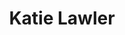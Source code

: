 ---
layout: layouts/profile.liquid
title: Katie Lawler
id: katie_lawler
prefix: 
first: Katie
middle: 
last: Lawler
suffix: 
currentTitle: SVP, Chief HR Officer
currentOrg: Illinois Tool Works Inc.
bio: <br /><br />Global HR Leader &amp; Trusted Advisor to CEOs &amp; Boards | Human Capital Expert | Executive Compensation &amp; Succession Management | Corporate Governance &amp; ESG | Attorney<br /><br />A strategic senior human resource leader, Katie Lawler has extensive experience serving diverse industries, leading change, and enabling significant long-term global business growth and expansion. A strong collaborator and consensus builder, her understanding of financial drivers, operations, and corporategovernance informs all her work. Katie has represented management in corporate boardrooms since 2008, playing a substantive role with the Boards and Compensation Committees of two global public companies. She is currently a Board member of not-for-profit organizations, including the Shedd Aquarium and Junior Achievement of Chicago.<br /><br />In 2014, Katie joined Illinois Tool Works, Inc. (ITW), a Fortune 200 diversified global industrial manufacturer with 47,000 employees and operations in 57 countries, as SVP &amp; Chief HR Officer to help lead the company through the implementation a strategic transformation. Katie has strengthened ITW’s global leadership and the HR function to support the strategy with considerable results. In close collaboration with the Chairman/CEO and Board of Directors, she redesigned executive annual/long-term incentive compensation plans aligned with the new enterprise strategy and business objectives, designed an executive succession framework,anddeveloped and implemented strategic talent management plans. She ensured the right capabilities existed globally, and built a long-term, sustainable and diverse leadership pipeline. Today, ITW now fills 75% of its leadership roles with internal talent and the diversity of its global leaders has more than doubled, while ITW has delivered 300% Total Shareholder Return since the initiation of its enterprise strategy and tripled its market cap. Collaborating with ITW’s business segments, legal, supply chain and investor relations leaders, Katie delivered a comprehensive revision to ITW’s global Environment, Social &amp; Governance (ESG) framework to meet the evolving expectations of internal and external stakeholders.<br /><br />Before joining ITW, Katie served as SVP and then EVP, Human Resources, for GATX Corporation (2008 –2014), a public railcar equipment leasing company with $2B+ in annual revenue and 2,600 employees globally. She enabled GATX to achieve its business objectives (global expansion of its railcar leasing business and North American railcar portfolio growth) by enhancing its organizational structure and building leadership capability and bench. Katie drove the agenda for the Board’s Compensation Committee on executive compensation strategies and plans, including long-term and annual incentive plan design, director compensation, and legal/regulatory and compliance matters. She developed and implemented a comprehensive talent management strategy and diligent talent and succession planning program, regularly engaging with the Board of Directors on CEO and executive leadership succession. <br /><br />Previously, Katie held progressive roles with Tribune Company, which she joined in 1997 as HR Counsel. She quickly progressed to leadership positions, culminating with that of SVP, Business Operations, for Newsday, Inc. a $600M revenue newspaper and media business in the NY metropolitan area.<br /><br />Earlier, Katie worked as Associate Attorney for two Chicago law firms. She started her professional career with the Office of U.S. (IL) Senator Alan J. Dixon. She earned a J.D. cum laude from the University of Notre Dame Law School, and a B.A. from the College of the Holy Cross in Worcester, MA. Katie was sponsored for and completed Northwestern University’s Kellogg Women’s Director Development Program and received professional director qualification from the American College of Corporate Directors.
linkedin: https://http://www.linkedin.com/in/katielawler1
tiktok: 
twitter: 
aboutme: 
insta: 
orgURL: https://www.itw.com/about-itw/leadership/katie-lawler/
snapchat: 
personalURL: 
smallHeadshotURL: assets/images/headshots/Katie%20Lawler-2022%20%282%29_converted_scaled.avif
originalHeadshotURL: assets/images/headshots/Katie%20Lawler-2022%20%282%29_converted_scaled.avif
tags-experience: 
 - DEI
 - ESG Experience
 - HR / Human Resources
 - Public Companies
 - DEI
 - ESG Experience
 - Global
 - Governance
 - HR / Human Resources
 - International
 - Legal
 - Public Companies
 - Transformational and Growth
tags-current-industries: 
 - Engineering
 - Machinery Manufacturing
 - Manufacturing
 - Miscellaneous Manufacturing
tags-current-position: 
 - CDO / Chief Diversity Officer
 - CHRO / Chief Human Resources Officer
 - CTO / Chief Talent Officer
 - EVP / Executive Vice President
tags-past-industries: 
 - Broadcasting (except Internet)
 - Engineering
 - Internet Publishing and Broadcasting
 - Machinery Manufacturing
 - Manufacturing
 - Media
 - Miscellaneous Manufacturing
 - Publishing Industries (except Internet)
 - Rail Transportation
 - Service-Providing Industries
tags-past-position: 
 - CHRO / Chief Human Resources Officer
 - COO / Chief Operating Officer
 - CTO / Chief Talent Officer
 - EVP / Executive Vice President
 - SVP / Senior Vice President
 - VP / Vice President
tags-current-board-service: 
    - Nonprofit
tags-past-board-service: 
    - Nonprofit
boards-current-corporate-private: 
boards-current-corporate-public: 
boards-current-nonprofit: 
 - Shedd Aquarium of Chicago, Trustee
 - Junior Achievement of Chicago, Director
boards-current-privateequity: 
boards-current-spac: 
boards-current-vc: 
boards-past-corporate-private: 
boards-past-corporate-public: 
boards-past-nonprofit: 
 - Loyola Academy, Trustee
 - Human Resource Management Association of Chicago, Board Chair, Director
 - Purdue University, Human Resource Governance Council
boards-past-privateequity: 
boards-past-spac: 
boards-past-vc: 
---